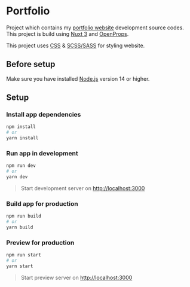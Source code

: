# Portfolio

Project which contains my [portfolio website](https://binodnepali.me/) development source codes. This project is build using [Nuxt 3](https://v3.nuxtjs.org/) and [OpenProps](https://open-props.style/).

This project uses [CSS](https://developer.mozilla.org/en-US/docs/Web/CSS) & [SCSS/SASS](https://sass-lang.com/) for styling website.

## Before setup

Make sure you have installed [Node.js](https://nodejs.org/en/) version 14 or higher.

## Setup

### Install app dependencies

```bash
npm install
# or
yarn install
```

### Run app in development

```bash
npm run dev
# or
yarn dev
```

> Start development server on <http://localhost:3000>

### Build app for production

```bash
npm run build
# or
yarn build
```

### Preview for production

```bash
npm run start
# or
yarn start
```

> Start preview server on <http://localhost:3000>
